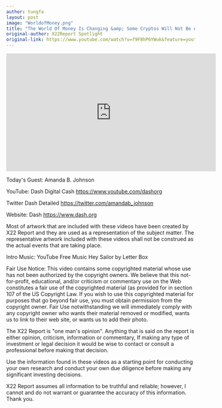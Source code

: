 ```yaml
---
author: tungfa
layout: post
image: "WorldofMoney.png"
title: "The World Of Money Is Changing &amp; Some Cryptos Will Not Be Around: Amanda B. Johnson"
original-author: X22Report Spotlight
original-link: https://www.youtube.com/watch?v=f9F8hP6YWuk&feature=youtu.be
---
```

<iframe width="560" height="315" src="https://www.youtube.com/embed/f9F8hP6YWuk" frameborder="0" allowfullscreen></iframe>

Today's Guest: Amanda B. Johnson

YouTube:
Dash Digital Cash
<https://www.youtube.com/dashorg>

Twitter
Dash Detailed
<https://twitter.com/amandab_johnson>

Website:
Dash
<https://www.dash.org>

Most of artwork that are included with these videos have been created by X22 Report and they are used as a representation of the subject matter. The representative artwork included with these videos shall not be construed as the actual events that are taking place.

Intro Music: YouTube Free Music Hey Sailor by Letter Box

Fair Use Notice: This video contains some copyrighted material whose use has not been authorized by the copyright owners. We believe that this not-for-profit, educational, and/or criticism or commentary use on the Web constitutes a fair use of the copyrighted material (as provided for in section 107 of the US Copyright Law. If you wish to use this copyrighted material for purposes that go beyond fair use, you must obtain permission from the copyright owner. Fair Use notwithstanding we will immediately comply with any copyright owner who wants their material removed or modified, wants us to link to their web site, or wants us to add their photo.

The X22 Report is "one man's opinion". Anything that is said on the report is either opinion, criticism, information or commentary, If making any type of investment or legal decision it would be wise to contact or consult a professional before making that decision.

Use the information found in these videos as a starting point for conducting your own research and conduct your own due diligence before making any significant investing decisions.

X22 Report assumes all information to be truthful and reliable; however, I cannot and do not warrant or guarantee the accuracy of this information. Thank you.
